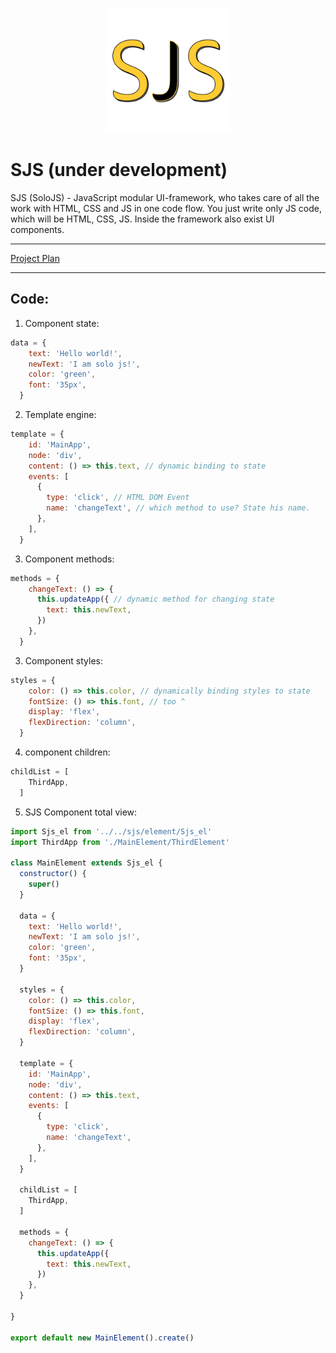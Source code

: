

<p align="center"><img width="200" src="https://github.com/RayVector/SoloJS/blob/master/SoloJS Logo.png"></p>

# SJS (under development)

SJS (SoloJS) - JavaScript modular UI-framework, who takes care of all the work with HTML, CSS and JS in one code flow. 
You just write only JS code, which will be HTML, CSS, JS. Inside the framework also exist UI components.
___

<a href="https://github.com/users/RayVector/projects/1?add_cards_query=is%3Aopen">Project Plan</a>

___

## Code:

1) Component state:
```javascript
data = {
    text: 'Hello world!',
    newText: 'I am solo js!',
    color: 'green',
    font: '35px',
  }
```

2) Template engine:
```javascript
template = {
    id: 'MainApp',
    node: 'div',
    content: () => this.text, // dynamic binding to state
    events: [
      {
        type: 'click', // HTML DOM Event
        name: 'changeText', // which method to use? State his name.
      },
    ],
  }
```


3) Component methods:
```javascript
methods = {
    changeText: () => {
      this.updateApp({ // dynamic method for changing state
        text: this.newText,
      })
    },
  }
```

3) Component styles:
```javascript
styles = {
    color: () => this.color, // dynamically binding styles to state
    fontSize: () => this.font, // too ^
    display: 'flex',
    flexDirection: 'column',
  }
```

4) component children:
```javascript
childList = [
    ThirdApp,
  ]

```

5) SJS Component total view:

```javascript
import Sjs_el from '../../sjs/element/Sjs_el'
import ThirdApp from './MainElement/ThirdElement'

class MainElement extends Sjs_el {
  constructor() {
    super()
  }

  data = {
    text: 'Hello world!',
    newText: 'I am solo js!',
    color: 'green',
    font: '35px',
  }

  styles = {
    color: () => this.color,
    fontSize: () => this.font,
    display: 'flex',
    flexDirection: 'column',
  }

  template = {
    id: 'MainApp',
    node: 'div',
    content: () => this.text,
    events: [
      {
        type: 'click',
        name: 'changeText',
      },
    ],
  }

  childList = [
    ThirdApp,
  ]

  methods = {
    changeText: () => {
      this.updateApp({
        text: this.newText,
      })
    },
  }

}

export default new MainElement().create()
```
